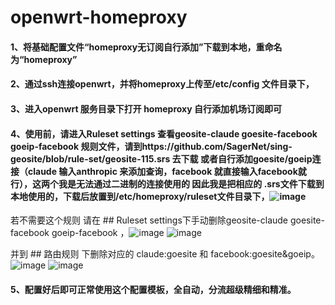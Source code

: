 # openwrt-homeproxy
#### 1、将基础配置文件“homeproxy无订阅自行添加”下载到本地，重命名为“homeproxy”
#### 2、通过ssh连接openwrt，并将homeproxy上传至/etc/config 文件目录下，
#### 3、进入openwrt 服务目录下打开 homeproxy  自行添加机场订阅即可
#### 4、使用前，请进入Ruleset settings 查看geosite-claude goesite-facebook goeip-facebook 规则文件，请到https://github.com/SagerNet/sing-geosite/blob/rule-set/geosite-115.srs 去下载 或者自行添加goesite/goeip连接（claude 输入anthropic 来添加查询，facebook 就直接输入facebook就行），这两个我是无法通过二进制的连接使用的 因此我是把相应的 .srs文件下载到本地使用的，下载后放置到/etc/homeproxy/ruleset文件目录下，![image](https://github.com/user-attachments/assets/b9e10182-5853-41c1-88b5-4dd6dc91b2fa)

若不需要这个规则 请在 ## Ruleset settings下手动删除geosite-claude goesite-facebook goeip-facebook ，![image](https://github.com/user-attachments/assets/e0249ecd-e102-4f1f-b1f4-7c87db3590a6)
![image](https://github.com/user-attachments/assets/90d6c99c-2c64-48b6-b192-7f2ac8b1838a)


并到 ## 路由规则  下删除对应的 claude:goesite 和 facebook:goesite&goeip。
![image](https://github.com/user-attachments/assets/94a73ac4-5580-4648-8b9a-f59e2339bcf7)
![image](https://github.com/user-attachments/assets/2d67bbfa-3c2b-4425-b721-40993de07420)
#### 5、配置好后即可正常使用这个配置模板，全自动，分流超级精细和精准。
